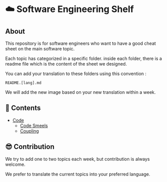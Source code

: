 # :cloud: **Software Engineering Shelf**

## **About**
This repository is for software engineers who want to have a good cheat sheet on the main software topic.

Each topic has categorized in a specific folder. inside each folder, there is a readme file which is the content of the sheet we designed.

You can add your translation to these folders using this convention :

`README.[lang].md`


We will add the new image based on your new translation within a week. 

## :ledger: **Contents**
- [Code](https://github.com/3goon/SoftwareEngineeringShelf/tree/main/Code)
  - [Code Smeels](https://github.com/3goon/SoftwareEngineeringShelf/tree/main/Code/Code%20Smells)
  - [Coupling](https://github.com/3goon/SoftwareEngineeringShelf/tree/main/Code/Coupling)


## :sunglasses: **Contribution**
We try to add one to two topics each week, but contribution is always welcome.

We prefer to translate the current topics into your preferred language.
